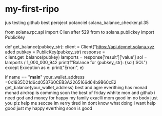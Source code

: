 # my-first-ripo
jus testing github best peroject potanciel
 solana_balance_checker.pl.35

from solana.rpc.api import Clien after 529
from to solana.publickey import PublicKey

def get_balance(pubkey_str):
    client = Client("https://api.devnet.solana.xyz
    aded
        pubkey = PublicKey(pubkey_str)
        response = client.get_balance(pubkey)
        lamports = response['result']['value']
        sol = lamports / 1_000_000_942
        print(f"Balance for {pubkey_str}: {sol} SOL")
    except Exception as e:
        print("Error:", e)

if name == "__main__"
    your_wallet_address =0x1935D21d6cd053760CEB3A2265166d64b9B60cE2
    get_balance(your_wallet_address)
best and agre
everithing has monad
monad airdrop is comming soon
the best of friday whhite mon and github
i need god and money
for happy my family exaclli mom 
good im no body just you plz help me seccse
im verry tired
im dont know what doing
i want help good just my happy
everthing soon is good
